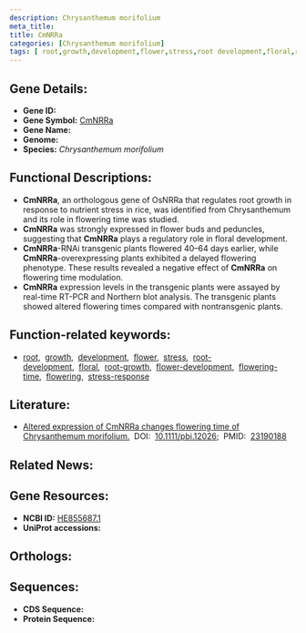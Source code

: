 ```yaml
---
description: Chrysanthemum morifolium
meta_title:
title: CmNRRa
categories: [Chrysanthemum morifolium]
tags: [ root,growth,development,flower,stress,root development,floral,root growth,flower development,flowering time,flowering,stress response ]
---
```


## Gene Details:
- **Gene ID:** []()
- **Gene Symbol:** <u>CmNRRa</u>
- **Gene Name:** 
- **Genome:** []()
- **Species:** *Chrysanthemum morifolium*

## Functional Descriptions:
   - **CmNRRa**, an orthologous gene of OsNRRa that regulates root growth in response to nutrient stress in rice, was identified from Chrysanthemum and its role in flowering time was studied.
   - **CmNRRa** was strongly expressed in flower buds and peduncles, suggesting that **CmNRRa** plays a regulatory role in floral development.
   - **CmNRRa**-RNAi transgenic plants flowered 40–64 days earlier, while **CmNRRa**-overexpressing plants exhibited a delayed flowering phenotype. These results revealed a negative effect of **CmNRRa** on flowering time modulation. 
   - **CmNRRa** expression levels in the transgenic plants were assayed by real-time RT-PCR and Northern blot analysis. The transgenic plants showed altered flowering times compared with nontransgenic plants.

## Function-related keywords:
   - [root](/tags/root/),&nbsp;&nbsp;[growth](/tags/growth/),&nbsp;&nbsp;[development](/tags/development/),&nbsp;&nbsp;[flower](/tags/flower/),&nbsp;&nbsp;[stress](/tags/stress/),&nbsp;&nbsp;[root-development](/tags/root-development/),&nbsp;&nbsp;[floral](/tags/floral/),&nbsp;&nbsp;[root-growth](/tags/root-growth/),&nbsp;&nbsp;[flower-development](/tags/flower-development/),&nbsp;&nbsp;[flowering-time](/tags/flowering-time/),&nbsp;&nbsp;[flowering](/tags/flowering/),&nbsp;&nbsp;[stress-response](/tags/stress-response/)

## Literature:
   - [Altered expression of CmNRRa changes flowering time of Chrysanthemum morifolium.](https://doi.org/10.1111/pbi.12026)&nbsp;&nbsp;DOI:&nbsp;&nbsp;[10.1111/pbi.12026](https://doi.org/10.1111/pbi.12026);&nbsp;&nbsp;PMID:&nbsp;&nbsp;[23190188](https://pubmed.ncbi.nlm.nih.gov/23190188/)

## Related News:

## Gene Resources:
- **NCBI ID:**  [HE855687.1](https://www.ncbi.nlm.nih.gov/gene/?term=HE855687.1)
- **UniProt accessions:**  [](https://www.uniprot.org/uniprotkb//entry)

## Orthologs:

## Sequences:
- **CDS Sequence:**
- **Protein Sequence:**
